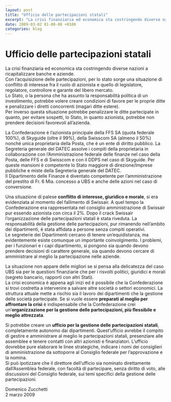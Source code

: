 ```yaml
---
layout: post
title: "Ufficio delle partecipazioni statali"
excerpt: "La crisi finanziaria ed economica sta costringendo diverse nazioni a ricapitalizzare banche e aziende.  "
date: 2009-03-02 01-00-00 +0100
categories: blog
---
```


# Ufficio delle partecipazioni statali

La crisi finanziaria ed economica sta costringendo diverse nazioni a ricapitalizzare banche e aziende.  
 Con l’acquisizione delle partecipazioni, per lo stato sorge una situazione di conflitto di interesse fra il ruolo di azionista e quello di legislatore, regolatore, controllore e garante del libero mercato.  
 Lo Stato, o la persona che ha assunto la responsabilità politica di un investimento, potrebbe volere creare condizioni di favore per le proprie ditte e penalizzare i diretti concorrenti (magari ditte estere).   
 Per inverso questa situazione potrebbe penalizzare le ditte partecipate in quanto, per evitare sospetti, lo Stato, in quanto azionista, potrebbe non prendere decisioni favorevoli all’azienda.

La Confederazione è l’azionista principale della FFS SA (quota federale 100%), di Skyguide (oltre il 99%), della Swisscom SA (almeno il 50%) nonché unica proprietaria della Posta, che è un ente di diritto pubblico. La Segreteria generale del DATEC assolve i compiti della proprietaria in collaborazione con l’Amministrazione federale delle finanze nel caso della Posta, delle FFS e di Swisscom e con il DDPS nel caso di Skyguide. Per queste mansioni è competente lo Stato maggiore di direzione/Imprese pubbliche e miste della Segreteria generale del DATEC.  
 Il Dipartimento delle Finanze è diventato competente per l’amministrazione del prestito di Fr. 6 Mia. concesso a UBS e anche delle azioni nel caso di conversione.

Una situazione di palese **conflitto di interesse, giuridico e morale**, si era evidenziata al momento del fallimento di Swissair. A quel tempo la Confederazione era rappresentata nel consiglio amministrazione di Swissair pur essendo azionista con circa il 2%. Dopo il crack Swissair l’organizzazione delle partecipazioni statali è stata riveduta. La responsabilità della gestione delle partecipazioni, pur rimanendo nell’ambito dei dipartimenti, è stata affidata a persone senza compiti operativi.  
 Le segreterie dei Dipartimenti cercano di tenere un’equidistanza, ma evidentemente esiste comunque un importante coinvolgimento. I problemi, per i funzionari e i capi dipartimento, si pongono sia quando devono prendere decisioni di carattere generale, sia quando devono cercare di amministrare al meglio la partecipazione nelle aziende.

La situazione non appare delle migliori se si pensa alla delicatezza del caso UBS sia per le questioni finanziarie che per i risvolti politici, giuridici e morali (segreto bancario, rapporti con altri Stati).  
 La crisi economica è appena agli inizi ed è possibile che la Confederazione si trovi costretta a intervenire a salvare altre società o settori economici. La struttura attuale mette a rischio sia il lavoro dei dipartimenti che la gestione delle società partecipate. Se si vuole essere **preparati al meglio per affrontare la crisi** è indispensabile che la Confederazione crei un’**organizzazione per la gestione delle partecipazioni, più flessibile e meglio attrezzata**. 

Si potrebbe creare un **ufficio per la gestione delle partecipazioni statali**, completamente autonomo dai dipartimenti. Quest’ufficio avrebbe il compito di gestire e amministrare al meglio le partecipazioni statali, presenziare alle assemblee e tenere contatti con altri azionisti e finanziatori. L’ufficio dovrebbe pure elaborare le linee strategiche, indicare i nomi dei consiglieri di amministrazione da sottoporre al Consiglio federale per l’approvazione e la nomina.   
 Si può ipotizzare che il direttore dell’ufficio sia nominato direttamente dall’Assemblea federale, con facoltà di partecipare, senza diritto di voto, alle discussioni del Consiglio federale, sui temi specifici della gestione delle partecipazioni.

Domenico Zucchetti  
 2 marzo 2009

